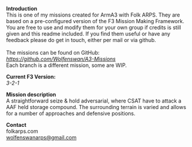 <b>Introduction</b><br/>
This is one of my missions created for ArmA3 with Folk ARPS. They are based on a pre-configured version of the F3 Mission Making Framework. You are free to use and modify them for your own group if credits is still given and this readme included. If you find them useful or have any feedback please do get in touch, either per mail or via github.<br/><br/>
The missions can be found on GitHub:<br/>
<i>https://github.com/Wolfenswan/A3-Missions</i><br/>
Each branch is a different mission, some are WIP.<br/>

<b>Current F3 Version:</b><br/>
<i>3-2-1</i>

<b>Mission description</b><br/>
A straightforward seize & hold adversarial, where CSAT have to attack a AAF held storage compound. The surrounding terrain is varied and allows for a number of approaches and defensive positions.

<b>Contact</b><br/>
folkarps.com<br/>
wolfenswanarps@gmail.com<br/>
